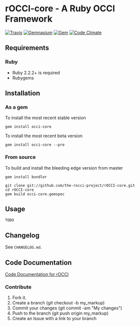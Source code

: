 # rOCCI-core - A Ruby OCCI Framework
[![Travis](https://img.shields.io/travis/the-rocci-project/rOCCI-core.svg?style=flat-square)](http://travis-ci.org/the-rocci-project/rOCCI-core)
[![Gemnasium](https://img.shields.io/gemnasium/the-rocci-project/rOCCI-core.svg?style=flat-square)](https://gemnasium.com/the-rocci-project/rOCCI-core)
[![Gem](https://img.shields.io/gem/v/occi-core.svg?style=flat-square)](https://rubygems.org/gems/occi-core)
[![Code Climate](https://img.shields.io/codeclimate/github/the-rocci-project/rOCCI-core.svg?style=flat-square)](https://codeclimate.com/github/the-rocci-project/rOCCI-core)

## Requirements
### Ruby
* Ruby 2.2.2+ is required
* Rubygems

## Installation
### As a gem
To install the most recent stable version
~~~
gem install occi-core
~~~

To install the most recent beta version
~~~
gem install occi-core --pre
~~~

### From source
To build and install the bleeding edge version from master
~~~
gem install bundler
~~~
~~~
git clone git://github.com/the-rocci-project/rOCCI-core.git
cd rOCCI-core
gem build occi-core.gemspec
~~~

## Usage
`TODO`

## Changelog
See `CHANGELOG.md`.

## Code Documentation
[Code Documentation for rOCCI](http://rubydoc.info/github/the-rocci-project/rOCCI-core/)

### Contribute

1. Fork it.
2. Create a branch (git checkout -b my_markup)
3. Commit your changes (git commit -am "My changes")
4. Push to the branch (git push origin my_markup)
5. Create an Issue with a link to your branch
